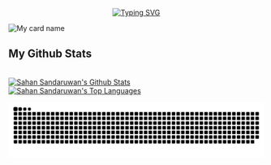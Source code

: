 <p align="center">
    <a href="https://git.io/J0hKr">
        <img
        src="https://readme-typing-svg.herokuapp.com?color=F70027&center=true&vCenter=true&multiline=true&width=500&height=70&lines=Welcome+Sahan+Sandaruwan+Github+Profile."
            alt="Typing SVG"
        />
    </a>
</p>

![My card name](https://cardivo.vercel.app/api?name=MR%20WOLFIA&description=Hi,%20i%27m%20a%20%20%20simple%20developer%20Nice%20to%20meet%20you%20%F0%9F%91%8B&image=https://avatars.githubusercontent.com/u/84913793?v=4&backgroundColor=%23ecf0f1&github=sahansandaruwan&pattern=leaf&colorPattern=%23eaeaea)
</p>

## My Github Stats

  <br/>
    <a href="https://github.com/MRwolfia/-github-readme-stats/tree/main"><img alt="Sahan Sandaruwan's Github Stats" src="https://github-readme-stats.vercel.app/api?username=sahansandaruwan&show_icons=true&count_private=true&theme=react&hide_border=true&bg_color=0D1117" /></a>
  <a href="https://github.com/sahansandaruwan/-github-readme-stats/tree/main"><img alt="Sahan Sandaruwan's Top Languages" src="https://github-readme-stats.vercel.app/api/top-langs/?username=sahansandaruwan&langs_count=8&count_private=true&layout=compact&theme=react&hide_border=true&bg_color=0D1117" /></a>
  <br/>


<div align="center">

 [![Run on Repl.it](https://github.com/Platane/snk/raw/output/github-contribution-grid-snake.svg)](https://github/MRwolfia)
 
 <div align="left">



<!---
MRwolfia/MRwolfia is a ✨ special ✨ repository because its `README.md` (this file) appears on your GitHub profile.
You can click the Preview link to take a look at your changes.
--->
